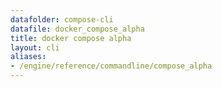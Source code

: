 ```yaml
---
datafolder: compose-cli
datafile: docker_compose_alpha
title: docker compose alpha
layout: cli
aliases:
- /engine/reference/commandline/compose_alpha
---
```


<!--
Sorry, but the contents of this page are automatically generated from
Docker's source code. If you want to suggest a change to the text that appears
here, you'll need to find the string by searching this repo:
https://github.com/docker/compose
-->
